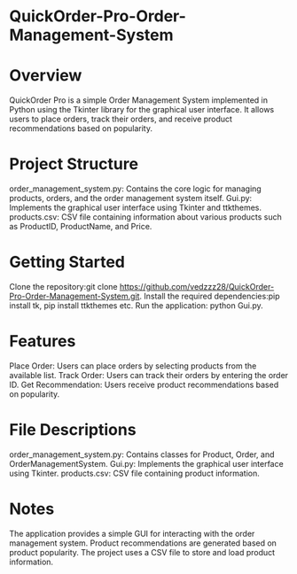 # QuickOrder-Pro-Order-Management-System
# Overview
QuickOrder Pro is a simple Order Management System implemented in Python using the Tkinter library for the graphical user interface. 
It allows users to place orders, track their orders, and receive product recommendations based on popularity.

# Project Structure
order_management_system.py: Contains the core logic for managing products, orders, and the order management system itself.
Gui.py: Implements the graphical user interface using Tkinter and ttkthemes.
products.csv: CSV file containing information about various products such as ProductID, ProductName, and Price.

# Getting Started
Clone the repository:git clone https://github.com/vedzzz28/QuickOrder-Pro-Order-Management-System.git.
Install the required dependencies:pip install tk, pip install ttkthemes etc.
Run the application: python Gui.py.

# Features
Place Order: Users can place orders by selecting products from the available list.
Track Order: Users can track their orders by entering the order ID.
Get Recommendation: Users receive product recommendations based on popularity.

# File Descriptions
order_management_system.py: Contains classes for Product, Order, and OrderManagementSystem.
Gui.py: Implements the graphical user interface using Tkinter.
products.csv: CSV file containing product information.


# Notes
The application provides a simple GUI for interacting with the order management system.
Product recommendations are generated based on product popularity.
The project uses a CSV file to store and load product information.

